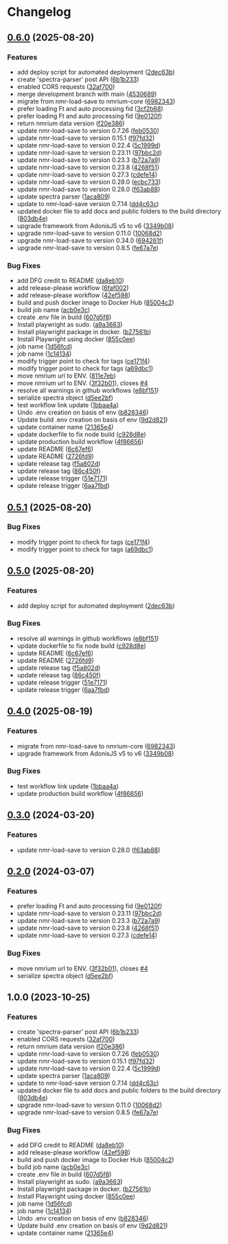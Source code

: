 # Changelog

## [0.6.0](https://github.com/NFDI4Chem/nmrxiv-nodejs-microservice/compare/v0.5.1...v0.6.0) (2025-08-20)


### Features

* add deploy script for automated deployment ([2dec63b](https://github.com/NFDI4Chem/nmrxiv-nodejs-microservice/commit/2dec63bc453fd47b4243f0628433ce1933ad79f9))
* create 'spectra-parser' post API ([6b1b233](https://github.com/NFDI4Chem/nmrxiv-nodejs-microservice/commit/6b1b2339faa2af78fb51a25f9d75251771469740))
* enabled CORS requests ([32af700](https://github.com/NFDI4Chem/nmrxiv-nodejs-microservice/commit/32af700b1e2026babca65becf6cf07c2ecafdd25))
* merge development branch with main ([4530689](https://github.com/NFDI4Chem/nmrxiv-nodejs-microservice/commit/4530689797e7f9487e3246aef045275e270c9162))
* migrate from nmr-load-save to nmrium-core ([6982343](https://github.com/NFDI4Chem/nmrxiv-nodejs-microservice/commit/6982343c8ae6cdbdf52db0641bda5a8bad4808f6))
* prefer loading Ft and auto processing fid ([3cf2b68](https://github.com/NFDI4Chem/nmrxiv-nodejs-microservice/commit/3cf2b6842e999ad3e78ab1c73300c6a407804f05))
* prefer loading Ft and auto processing fid ([9e0120f](https://github.com/NFDI4Chem/nmrxiv-nodejs-microservice/commit/9e0120fe334f404b0deda249e4b077ef2f76fea4))
* return nmrium data version ([f20e386](https://github.com/NFDI4Chem/nmrxiv-nodejs-microservice/commit/f20e386205d6c19ab12b895ebd0999385b5e5eca))
* update  nmr-load-save to version 0.7.26 ([feb0530](https://github.com/NFDI4Chem/nmrxiv-nodejs-microservice/commit/feb0530925a5bc8c84c0d56fd0dfb0c04658c41c))
* update nmr-load-save to version 0.15.1 ([f97fd32](https://github.com/NFDI4Chem/nmrxiv-nodejs-microservice/commit/f97fd32d69f680c490e59337180870f63bef6e3f))
* update nmr-load-save to version 0.22.4 ([5c1999d](https://github.com/NFDI4Chem/nmrxiv-nodejs-microservice/commit/5c1999deeaddd9993d2b6d1674fddc6cf35e28c9))
* update nmr-load-save to version 0.23.11 ([97bbc2d](https://github.com/NFDI4Chem/nmrxiv-nodejs-microservice/commit/97bbc2d4d2a5f31cadcd5ce01d7c1f51df86c716))
* update nmr-load-save to version 0.23.3 ([b72a7a9](https://github.com/NFDI4Chem/nmrxiv-nodejs-microservice/commit/b72a7a9446f3e46ea8d79731a747cdb08cffc37a))
* update nmr-load-save to version 0.23.8 ([4268f51](https://github.com/NFDI4Chem/nmrxiv-nodejs-microservice/commit/4268f51b62e5f748e75bb17b1f96da735ae46e0c))
* update nmr-load-save to version 0.27.3 ([cdefe14](https://github.com/NFDI4Chem/nmrxiv-nodejs-microservice/commit/cdefe1453d0958ad6f539dc4a186f0db91d6c509))
* update nmr-load-save to version 0.28.0 ([ecbc733](https://github.com/NFDI4Chem/nmrxiv-nodejs-microservice/commit/ecbc733b6183cd94336b360530fb97a190f99071))
* update nmr-load-save to version 0.28.0 ([f63ab88](https://github.com/NFDI4Chem/nmrxiv-nodejs-microservice/commit/f63ab8899ba2b93b8d5a920c5a3da00a9ab39a1e))
* update spectra parser ([1aca809](https://github.com/NFDI4Chem/nmrxiv-nodejs-microservice/commit/1aca80980b387f6c95b0e8329cb68d2394be8f1d))
* update to nmr-load-save version 0.7.14 ([dd4c63c](https://github.com/NFDI4Chem/nmrxiv-nodejs-microservice/commit/dd4c63ce9dec855a59e6739929025bda352fb66b))
* updated docker file to add docs and public folders to the build directory ([803db4e](https://github.com/NFDI4Chem/nmrxiv-nodejs-microservice/commit/803db4e06a1cce00d3f0c1ae0c3e84f017e434be))
* upgrade framework from AdonisJS v5 to v6 ([3349b08](https://github.com/NFDI4Chem/nmrxiv-nodejs-microservice/commit/3349b0893b07b112918fb2f4e5a2e0a6c2856fa9))
* upgrade nmr-load-save to version 0.11.0 ([10068d2](https://github.com/NFDI4Chem/nmrxiv-nodejs-microservice/commit/10068d2d0d204464a8603e0f2c34627a5519b7e8))
* upgrade nmr-load-save to version 0.34.0 ([694261f](https://github.com/NFDI4Chem/nmrxiv-nodejs-microservice/commit/694261f976e4d8df8d03c3acefc78346f699b258))
* upgrade nmr-load-save to version 0.8.5 ([fe67a7e](https://github.com/NFDI4Chem/nmrxiv-nodejs-microservice/commit/fe67a7ec1c0de2fdb269e0a2f4eb822b1a7c9804))


### Bug Fixes

* add DFG credit to README ([da8eb10](https://github.com/NFDI4Chem/nmrxiv-nodejs-microservice/commit/da8eb104f071c91461106095a56175f9180bd6c7))
* add release-please workflow ([6faf002](https://github.com/NFDI4Chem/nmrxiv-nodejs-microservice/commit/6faf002687888588a51d654092d5538650275ccf))
* add release-please workflow ([42ef598](https://github.com/NFDI4Chem/nmrxiv-nodejs-microservice/commit/42ef598512b7ba83be742712eca683d4f5a3334d))
* build and push docker image to Docker Hub ([85004c2](https://github.com/NFDI4Chem/nmrxiv-nodejs-microservice/commit/85004c2b1cdbdb655fc4349a68baf440fc7e733e))
* build job name ([acb0e3c](https://github.com/NFDI4Chem/nmrxiv-nodejs-microservice/commit/acb0e3c88d8ea952893c054a0f7bc3a21c1b4674))
* create .env file in build ([607d5f8](https://github.com/NFDI4Chem/nmrxiv-nodejs-microservice/commit/607d5f8fa03bf6f10a67d57a2170b885a5752eab))
* Install playwright as sudo. ([a9a3663](https://github.com/NFDI4Chem/nmrxiv-nodejs-microservice/commit/a9a36630030fcddb51fb06bed1e8a372b53b600c))
* Install playwright package in docker. ([b27561b](https://github.com/NFDI4Chem/nmrxiv-nodejs-microservice/commit/b27561beef74af10764b5c739e8438044a9ad16f))
* Install Playwright using docker ([855c0ee](https://github.com/NFDI4Chem/nmrxiv-nodejs-microservice/commit/855c0ee3135045293df4670bd6edddeb572226fc))
* job name ([1d56fcd](https://github.com/NFDI4Chem/nmrxiv-nodejs-microservice/commit/1d56fcd412a163d67dc1ca7d5158c1d1820d0a71))
* job name ([1c14134](https://github.com/NFDI4Chem/nmrxiv-nodejs-microservice/commit/1c14134467f37d3c6092ad42478a8284095c5f38))
* modify trigger point to check for tags ([ce171f4](https://github.com/NFDI4Chem/nmrxiv-nodejs-microservice/commit/ce171f48916a9dc6e2206ae0cddfa8bd92193131))
* modify trigger point to check for tags ([a69dbc1](https://github.com/NFDI4Chem/nmrxiv-nodejs-microservice/commit/a69dbc1c29b91cf6da7acc86d559e24c5fd79aac))
* move nmrium url to ENV. ([811e7eb](https://github.com/NFDI4Chem/nmrxiv-nodejs-microservice/commit/811e7eb21c3b0134f16a12347392771362e74d54))
* move nmrium url to ENV. ([3f32b01](https://github.com/NFDI4Chem/nmrxiv-nodejs-microservice/commit/3f32b019ec48b958525148bf8acaaa47d8d449f3)), closes [#4](https://github.com/NFDI4Chem/nmrxiv-nodejs-microservice/issues/4)
* resolve all warnings in github workflows ([e8bf151](https://github.com/NFDI4Chem/nmrxiv-nodejs-microservice/commit/e8bf1514ff9cecc712c2cd2abd2f54192ba5ed6f))
* serialize spectra object ([d5ee2bf](https://github.com/NFDI4Chem/nmrxiv-nodejs-microservice/commit/d5ee2bfe30b94ca89e88af478594c809d68b3bbc))
* test workflow link update ([1bbaa4a](https://github.com/NFDI4Chem/nmrxiv-nodejs-microservice/commit/1bbaa4a46ba07afe2d4bee436d32db4f89a0ca46))
* Undo .env creation on basis of env ([b828346](https://github.com/NFDI4Chem/nmrxiv-nodejs-microservice/commit/b82834603ad4cf8df85d32e29b20aba62d4bf2be))
* Update build .env creation on basis of env ([9d2d821](https://github.com/NFDI4Chem/nmrxiv-nodejs-microservice/commit/9d2d821e8baebbaf6014831ed18c8b7cf233f1a8))
* update container name ([21365e4](https://github.com/NFDI4Chem/nmrxiv-nodejs-microservice/commit/21365e4269f4c0672d8e04d25060c84d866264fd))
* update dockerfile to fix node build ([c928d8e](https://github.com/NFDI4Chem/nmrxiv-nodejs-microservice/commit/c928d8ed05135909f2aa1469d260b1d95a65cd58))
* update production build workflow ([4f86656](https://github.com/NFDI4Chem/nmrxiv-nodejs-microservice/commit/4f86656a964958bbfb473f3010dba2ce8f964b60))
* update README ([6c67ef6](https://github.com/NFDI4Chem/nmrxiv-nodejs-microservice/commit/6c67ef6fda532763803331c17fc5f3d9617fd124))
* update README ([2726fd9](https://github.com/NFDI4Chem/nmrxiv-nodejs-microservice/commit/2726fd9f2fdeeb210dca16aa9e602c49d62a3664))
* update release tag ([f5a802d](https://github.com/NFDI4Chem/nmrxiv-nodejs-microservice/commit/f5a802d155913a48cb7a54bdf5400360b94d6a7f))
* update release tag ([86c450f](https://github.com/NFDI4Chem/nmrxiv-nodejs-microservice/commit/86c450f7452aa9ecc2c061c839b43dc1c3d5df2c))
* update release trigger ([51e7171](https://github.com/NFDI4Chem/nmrxiv-nodejs-microservice/commit/51e7171247ad64a02993351ca610f45d4ef4d3da))
* update release trigger ([6aa7fbd](https://github.com/NFDI4Chem/nmrxiv-nodejs-microservice/commit/6aa7fbdaca03e16b675fcd794a520a2216763152))

## [0.5.1](https://github.com/NFDI4Chem/nmrxiv-nodejs-microservice/compare/v0.5.0...v0.5.1) (2025-08-20)


### Bug Fixes

* modify trigger point to check for tags ([ce171f4](https://github.com/NFDI4Chem/nmrxiv-nodejs-microservice/commit/ce171f48916a9dc6e2206ae0cddfa8bd92193131))
* modify trigger point to check for tags ([a69dbc1](https://github.com/NFDI4Chem/nmrxiv-nodejs-microservice/commit/a69dbc1c29b91cf6da7acc86d559e24c5fd79aac))

## [0.5.0](https://github.com/NFDI4Chem/nmrxiv-nodejs-microservice/compare/v0.4.0...v0.5.0) (2025-08-20)


### Features

* add deploy script for automated deployment ([2dec63b](https://github.com/NFDI4Chem/nmrxiv-nodejs-microservice/commit/2dec63bc453fd47b4243f0628433ce1933ad79f9))


### Bug Fixes

* resolve all warnings in github workflows ([e8bf151](https://github.com/NFDI4Chem/nmrxiv-nodejs-microservice/commit/e8bf1514ff9cecc712c2cd2abd2f54192ba5ed6f))
* update dockerfile to fix node build ([c928d8e](https://github.com/NFDI4Chem/nmrxiv-nodejs-microservice/commit/c928d8ed05135909f2aa1469d260b1d95a65cd58))
* update README ([6c67ef6](https://github.com/NFDI4Chem/nmrxiv-nodejs-microservice/commit/6c67ef6fda532763803331c17fc5f3d9617fd124))
* update README ([2726fd9](https://github.com/NFDI4Chem/nmrxiv-nodejs-microservice/commit/2726fd9f2fdeeb210dca16aa9e602c49d62a3664))
* update release tag ([f5a802d](https://github.com/NFDI4Chem/nmrxiv-nodejs-microservice/commit/f5a802d155913a48cb7a54bdf5400360b94d6a7f))
* update release tag ([86c450f](https://github.com/NFDI4Chem/nmrxiv-nodejs-microservice/commit/86c450f7452aa9ecc2c061c839b43dc1c3d5df2c))
* update release trigger ([51e7171](https://github.com/NFDI4Chem/nmrxiv-nodejs-microservice/commit/51e7171247ad64a02993351ca610f45d4ef4d3da))
* update release trigger ([6aa7fbd](https://github.com/NFDI4Chem/nmrxiv-nodejs-microservice/commit/6aa7fbdaca03e16b675fcd794a520a2216763152))

## [0.4.0](https://github.com/NFDI4Chem/nmrxiv-nodejs-microservice/compare/v0.3.0...v0.4.0) (2025-08-19)


### Features

* migrate from nmr-load-save to nmrium-core ([6982343](https://github.com/NFDI4Chem/nmrxiv-nodejs-microservice/commit/6982343c8ae6cdbdf52db0641bda5a8bad4808f6))
* upgrade framework from AdonisJS v5 to v6 ([3349b08](https://github.com/NFDI4Chem/nmrxiv-nodejs-microservice/commit/3349b0893b07b112918fb2f4e5a2e0a6c2856fa9))


### Bug Fixes

* test workflow link update ([1bbaa4a](https://github.com/NFDI4Chem/nmrxiv-nodejs-microservice/commit/1bbaa4a46ba07afe2d4bee436d32db4f89a0ca46))
* update production build workflow ([4f86656](https://github.com/NFDI4Chem/nmrxiv-nodejs-microservice/commit/4f86656a964958bbfb473f3010dba2ce8f964b60))

## [0.3.0](https://github.com/NFDI4Chem/nmrxiv-nodejs-microservice/compare/v0.2.0...v0.3.0) (2024-03-20)

### Features

- update nmr-load-save to version 0.28.0 ([f63ab88](https://github.com/NFDI4Chem/nmrxiv-nodejs-microservice/commit/f63ab8899ba2b93b8d5a920c5a3da00a9ab39a1e))

## [0.2.0](https://github.com/NFDI4Chem/nmrxiv-nodejs-microservice/compare/v0.1.0...v0.2.0) (2024-03-07)

### Features

- prefer loading Ft and auto processing fid ([9e0120f](https://github.com/NFDI4Chem/nmrxiv-nodejs-microservice/commit/9e0120fe334f404b0deda249e4b077ef2f76fea4))
- update nmr-load-save to version 0.23.11 ([97bbc2d](https://github.com/NFDI4Chem/nmrxiv-nodejs-microservice/commit/97bbc2d4d2a5f31cadcd5ce01d7c1f51df86c716))
- update nmr-load-save to version 0.23.3 ([b72a7a9](https://github.com/NFDI4Chem/nmrxiv-nodejs-microservice/commit/b72a7a9446f3e46ea8d79731a747cdb08cffc37a))
- update nmr-load-save to version 0.23.8 ([4268f51](https://github.com/NFDI4Chem/nmrxiv-nodejs-microservice/commit/4268f51b62e5f748e75bb17b1f96da735ae46e0c))
- update nmr-load-save to version 0.27.3 ([cdefe14](https://github.com/NFDI4Chem/nmrxiv-nodejs-microservice/commit/cdefe1453d0958ad6f539dc4a186f0db91d6c509))

### Bug Fixes

- move nmrium url to ENV. ([3f32b01](https://github.com/NFDI4Chem/nmrxiv-nodejs-microservice/commit/3f32b019ec48b958525148bf8acaaa47d8d449f3)), closes [#4](https://github.com/NFDI4Chem/nmrxiv-nodejs-microservice/issues/4)
- serialize spectra object ([d5ee2bf](https://github.com/NFDI4Chem/nmrxiv-nodejs-microservice/commit/d5ee2bfe30b94ca89e88af478594c809d68b3bbc))

## 1.0.0 (2023-10-25)

### Features

- create 'spectra-parser' post API ([6b1b233](https://github.com/NFDI4Chem/nmrxiv-nodejs-microservice/commit/6b1b2339faa2af78fb51a25f9d75251771469740))
- enabled CORS requests ([32af700](https://github.com/NFDI4Chem/nmrxiv-nodejs-microservice/commit/32af700b1e2026babca65becf6cf07c2ecafdd25))
- return nmrium data version ([f20e386](https://github.com/NFDI4Chem/nmrxiv-nodejs-microservice/commit/f20e386205d6c19ab12b895ebd0999385b5e5eca))
- update nmr-load-save to version 0.7.26 ([feb0530](https://github.com/NFDI4Chem/nmrxiv-nodejs-microservice/commit/feb0530925a5bc8c84c0d56fd0dfb0c04658c41c))
- update nmr-load-save to version 0.15.1 ([f97fd32](https://github.com/NFDI4Chem/nmrxiv-nodejs-microservice/commit/f97fd32d69f680c490e59337180870f63bef6e3f))
- update nmr-load-save to version 0.22.4 ([5c1999d](https://github.com/NFDI4Chem/nmrxiv-nodejs-microservice/commit/5c1999deeaddd9993d2b6d1674fddc6cf35e28c9))
- update spectra parser ([1aca809](https://github.com/NFDI4Chem/nmrxiv-nodejs-microservice/commit/1aca80980b387f6c95b0e8329cb68d2394be8f1d))
- update to nmr-load-save version 0.7.14 ([dd4c63c](https://github.com/NFDI4Chem/nmrxiv-nodejs-microservice/commit/dd4c63ce9dec855a59e6739929025bda352fb66b))
- updated docker file to add docs and public folders to the build directory ([803db4e](https://github.com/NFDI4Chem/nmrxiv-nodejs-microservice/commit/803db4e06a1cce00d3f0c1ae0c3e84f017e434be))
- upgrade nmr-load-save to version 0.11.0 ([10068d2](https://github.com/NFDI4Chem/nmrxiv-nodejs-microservice/commit/10068d2d0d204464a8603e0f2c34627a5519b7e8))
- upgrade nmr-load-save to version 0.8.5 ([fe67a7e](https://github.com/NFDI4Chem/nmrxiv-nodejs-microservice/commit/fe67a7ec1c0de2fdb269e0a2f4eb822b1a7c9804))

### Bug Fixes

- add DFG credit to README ([da8eb10](https://github.com/NFDI4Chem/nmrxiv-nodejs-microservice/commit/da8eb104f071c91461106095a56175f9180bd6c7))
- add release-please workflow ([42ef598](https://github.com/NFDI4Chem/nmrxiv-nodejs-microservice/commit/42ef598512b7ba83be742712eca683d4f5a3334d))
- build and push docker image to Docker Hub ([85004c2](https://github.com/NFDI4Chem/nmrxiv-nodejs-microservice/commit/85004c2b1cdbdb655fc4349a68baf440fc7e733e))
- build job name ([acb0e3c](https://github.com/NFDI4Chem/nmrxiv-nodejs-microservice/commit/acb0e3c88d8ea952893c054a0f7bc3a21c1b4674))
- create .env file in build ([607d5f8](https://github.com/NFDI4Chem/nmrxiv-nodejs-microservice/commit/607d5f8fa03bf6f10a67d57a2170b885a5752eab))
- Install playwright as sudo. ([a9a3663](https://github.com/NFDI4Chem/nmrxiv-nodejs-microservice/commit/a9a36630030fcddb51fb06bed1e8a372b53b600c))
- Install playwright package in docker. ([b27561b](https://github.com/NFDI4Chem/nmrxiv-nodejs-microservice/commit/b27561beef74af10764b5c739e8438044a9ad16f))
- Install Playwright using docker ([855c0ee](https://github.com/NFDI4Chem/nmrxiv-nodejs-microservice/commit/855c0ee3135045293df4670bd6edddeb572226fc))
- job name ([1d56fcd](https://github.com/NFDI4Chem/nmrxiv-nodejs-microservice/commit/1d56fcd412a163d67dc1ca7d5158c1d1820d0a71))
- job name ([1c14134](https://github.com/NFDI4Chem/nmrxiv-nodejs-microservice/commit/1c14134467f37d3c6092ad42478a8284095c5f38))
- Undo .env creation on basis of env ([b828346](https://github.com/NFDI4Chem/nmrxiv-nodejs-microservice/commit/b82834603ad4cf8df85d32e29b20aba62d4bf2be))
- Update build .env creation on basis of env ([9d2d821](https://github.com/NFDI4Chem/nmrxiv-nodejs-microservice/commit/9d2d821e8baebbaf6014831ed18c8b7cf233f1a8))
- update container name ([21365e4](https://github.com/NFDI4Chem/nmrxiv-nodejs-microservice/commit/21365e4269f4c0672d8e04d25060c84d866264fd))
